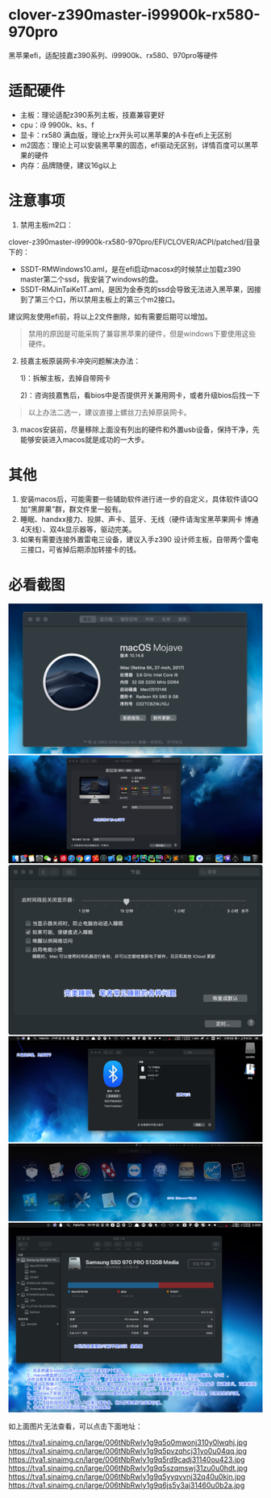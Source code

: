 # clover-z390master-i99900k-rx580-970pro

黑苹果efi，适配技嘉z390系列、i99900k、rx580、970pro等硬件


# 适配硬件
- 主板：理论适配z390系列主板，技嘉兼容更好
- cpu：i9 9900k、ks、f
- 显卡：rx580 满血版，理论上rx开头可以黑苹果的A卡在efi上无区别
- m2固态：理论上可以安装黑苹果的固态，efi驱动无区别，详情百度可以黑苹果的硬件
- 内存：品牌随便，建议16g以上

# 注意事项
1. 禁用主板m2口：

clover-z390master-i99900k-rx580-970pro/EFI/CLOVER/ACPI/patched/目录下的：
- SSDT-RMWindows10.aml，是在efi启动macosx的时候禁止加载z390 master第二个ssd，我安装了windows的盘。
- SSDT-RMJinTaiKe1T.aml，是因为金泰克的ssd会导致无法进入黑苹果，因接到了第三个口，所以禁用主板上的第三个m2接口。

建议网友使用efi前，将以上2文件删除，如有需要后期可以增加。
> 禁用的原因是可能采购了兼容黑苹果的硬件，但是windows下要使用这些硬件。

2. 技嘉主板原装网卡冲突问题解决办法：
   
   1)：拆解主板，去掉自带网卡

   2)：咨询技嘉售后，看bios中是否提供开关兼用网卡，或者升级bios后找一下

> 以上办法二选一，建议直接上螺丝刀去掉原装网卡。

3. macos安装前，尽量移除上面没有列出的硬件和外置usb设备，保持干净，先能够安装进入macos就是成功的一大步。

# 其他

1. 安装macos后，可能需要一些辅助软件进行进一步的自定义，具体软件请QQ加“黑屏果”群，群文件里一般有。
2. 睡眠、handxx接力、投屏、声卡、蓝牙、无线（硬件请淘宝黑苹果网卡 博通4天线）、双4k显示器等，驱动完美。
3. 如果有需要连接外置雷电三设备，建议入手z390 设计师主板，自带两个雷电三接口，可省掉后期添加转接卡的钱。


# 必看截图



![](https://raw.githubusercontent.com/felixyin/clover-z390master-i99900k-rx580-970pro/master/screenshots/1.jpg)
![](https://raw.githubusercontent.com/felixyin/clover-z390master-i99900k-rx580-970pro/master/screenshots/2.jpg)
![](https://raw.githubusercontent.com/felixyin/clover-z390master-i99900k-rx580-970pro/master/screenshots/3.jpg)
![](https://raw.githubusercontent.com/felixyin/clover-z390master-i99900k-rx580-970pro/master/screenshots/4.jpg)
![](https://raw.githubusercontent.com/felixyin/clover-z390master-i99900k-rx580-970pro/master/screenshots/5.jpg)
![](https://raw.githubusercontent.com/felixyin/clover-z390master-i99900k-rx580-970pro/master/screenshots/6.jpg)


如上面图片无法查看，可以点击下面地址：

https://tva1.sinaimg.cn/large/006tNbRwly1g9q5o0mwonj310y0lwqhj.jpg
https://tva1.sinaimg.cn/large/006tNbRwly1g9q5pvzqhcj31yo0u04qq.jpg
https://tva1.sinaimg.cn/large/006tNbRwly1g9q5rd9cadj31140ou423.jpg
https://tva1.sinaimg.cn/large/006tNbRwly1g9q5szqmswj31zu0u0hdt.jpg
https://tva1.sinaimg.cn/large/006tNbRwly1g9q5yyqvvnj32q40u0kjn.jpg
https://tva1.sinaimg.cn/large/006tNbRwly1g9q6js5y3aj31460u0b2a.jpg